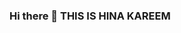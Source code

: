 ### Hi there 👋 THIS IS HINA KAREEM 

<!--
**hinakareem14/hinakareem14** is a ✨ _special_ ✨ repository because its `README.md` (this file) appears on your GitHub profile.

Here are some ideas to get you started:

- 🔭 I’m currently working on ... digital image processing Operations 
- 🌱 I’m currently learning ... Convolutional Nueral Network 
- 👯 I’m looking to collaborate on ... Flower Recognition using CNN 
- 🤔 I’m looking for help with ... Flower recognition using CNN 
- 💬 Ask me about ... Python, MATLAB, HTML, CSS, and JavaScript 
- 📫 How to reach me: ... hinakareem.mahar@gmail.com
- 😄 Pronouns: ...
- ⚡ Fun fact: ...
-->
